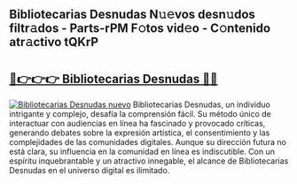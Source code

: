 ## Bibliotecarias Desnudas N𝚞𝚎vos desn𝚞dos filtr𝚊dos - Parts-rPM F𝚘tos vid𝚎o - C𝚘ntenido atr𝚊ctivo tQKrP

# <h2><a href="http://mb8b1sg.tromn.icu/?c=Bibliotecarias+Desnudas">🔗👉👉👉 Bibliotecarias Desnudas 🔗🔗</a></h2>

[![Bibliotecarias Desnudas nuevo](https://i.imgur.com/pEAQMta.gif)](http://mb8b1sg.tromn.icu/?c=Bibliotecarias+Desnudas)
Bibliotecarias Desnudas, un individuo intrigante y complejo, desafía la comprensión fácil. Su método único de interactuar con audiencias en línea ha fascinado y provocado críticas, generando debates sobre la expresión artística, el consentimiento y las complejidades de las comunidades digitales. Aunque su dirección futura no está clara, su influencia en la comunidad en línea es indiscutible. Con un espíritu inquebrantable y un atractivo innegable, el alcance de Bibliotecarias Desnudas en el universo digital es ilimitado.
